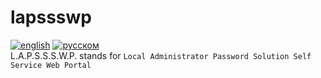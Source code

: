 # lapssswp
[![english](https://img.shields.io/badge/read_in-english-blue.svg)](link=https%3A%2F%2Fgithub.com%2Fahpooch%2Flapssswp%2Fblob%2Fmain%2FREADME.md)
[![русском](https://img.shields.io/badge/%D1%87%D0%B8%D1%82%D0%B0%D1%82%D1%8C_%D0%BD%D0%B0-%D1%80%D1%83%D1%81%D1%81%D0%BA%D0%BE%D0%BC-lightblue.svg)](link=https%3A%2F%2Fgithub.com%2Fahpooch%2Flapssswp%2Fblob%2Fmain%2FREADME.ru-RU.md)  
L.A.P.S.S.S.W.P. stands for `Local Administrator Password Solution Self Service Web Portal`


